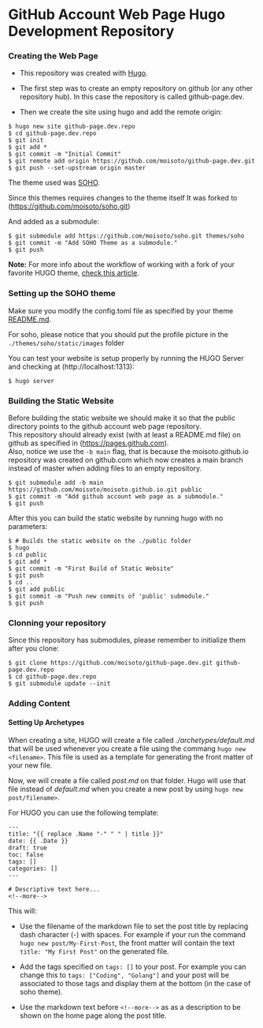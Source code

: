 # GitHub Account Web Page Hugo Development Repository

### Creating the Web Page 

- This repository was created with [Hugo](https://gohugo.io).

- The first step was to create an empty repository on github (or any other repository hub). In this case the repository is called github-page.dev.

- Then we create the site using hugo and add the remote origin:
```
$ hugo new site github-page.dev.repo
$ cd github-page.dev.repo
$ git init
$ git add *
$ git commit -m "Initial Commit"
$ git remote add origin https://github.com/moisoto/github-page.dev.git
$ git push --set-upstream origin master
```

The theme used was [SOHO](https://github.com/alexandrevicenzi/soho).

Since this themes requires changes to the theme itself It was forked to (https://github.com/moisoto/soho.git)

And added as a submodule:
```
$ git submodule add https://github.com/moisoto/soho.git themes/soho
$ git commit -m "Add SOHO Theme as a submodule."
$ git push
```

**Note:** For more info about the workflow of working with a fork of your favorite HUGO theme, [check this article](https://www.andrewhoog.com/post/git-submodule-for-hugo-themes/).


### Setting up the SOHO theme

Make sure you modify the config.toml file as specified by your theme [README.md](https://github.com/alexandrevicenzi/soho/blob/master/README.md).

For soho, please notice that you should put the profile picture in the `./themes/soho/static/images` folder

You can test your website is setup properly by running the HUGO Server and checking at (http://localhost:1313):
```
$ hugo server
```

### Building the Static Website

Before building the static website we should make it so that the public directory points to the github account web page repository.<br>
This repository should already exist (with at least a README.md file) on github as specified in (https://pages.github.com).<br>
Also, notice we use the `-b main` flag, that is because the moisoto.github.io repository was created on github.com which now creates a main branch instead of master when adding files to an empty repository.
```
$ git submodule add -b main https://github.com/moisoto/moisoto.github.io.git public
$ git commit -m "Add github account web page as a submodule."
$ git push
```

After this you can build the static website by running hugo with no parameters:
```
$ # Builds the static website on the ./public folder
$ hugo
$ cd public
$ git add *
$ git commit -m "First Build of Static Website"
$ git push
$ cd ..
$ git add public
$ git commit -m "Push new commits of 'public' submodule."
$ git push
```

### Clonning your repository

Since this repository has submodules, please remember to initialize them after you clone:
```
$ git clone https://github.com/moisoto/github-page.dev.git github-page.dev.repo
$ cd github-page.dev.repo
$ git submodule update --init
```

### Adding Content

#### Setting Up Archetypes

When creating a site, HUGO will create a file called *./archetypes/default.md* that will be used whenever you create a file using the commang `hugo new <filename>`. This file is used as a template for generating the front matter of your new file.

Now, we will create a file called *post.md* on that folder. Hugo will use that file instead of *default.md* when you create a new post by using `hugo new post/filename>`.

For HUGO you can use the following template:
```
---
title: "{{ replace .Name "-" " " | title }}"
date: {{ .Date }}
draft: true
toc: false
tags: []
categories: []
---

# Descriptive text here...
<!--more-->
```

This will:
* Use the filename of the markdown file to set the post title by replacing dash character (-) with spaces. For example if your run the command `hugo new post/My-First-Post`, the front matter will contain the text `title: "My First Post"` on the generated file.

*  Add the tags specified on `tags: []` to your post. For example you can change this to `tags: ["Coding", "Golang"]` and your post will be associated to those tags and display them at the bottom (in the case of soho theme).

* Use the markdown text before `<!--more-->` as as a description to be shown on the home page along the post title.
